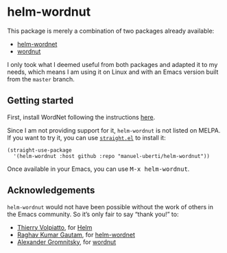 # helm-wordnut

This package is merely a combination of two packages already available:

- [helm-wordnet](https://github.com/raghavgautam/helm-wordnet)
- [wordnut](https://github.com/gromnitsky/wordnut)

I only took what I deemed useful from both packages and adapted it to my needs,
which means I am using it on Linux and with an Emacs version built from the
`master` branch.

## Getting started

First, install WordNet following the instructions [here](https://wordnet.princeton.edu/download).

Since I am not providing support for it, `helm-wordnut` is not listed on MELPA. If
you want to try it, you can use [`straight.el`](https://github.com/raxod502/straight.el) to install it:

```elisp
(straight-use-package
  '(helm-wordnut :host github :repo "manuel-uberti/helm-wordnut"))
```

Once available in your Emacs, you can use <kbd>M-x helm-wordnut</kbd>.

## Acknowledgements

`helm-wordnut` would not have been possible without the work of others in the
Emacs community. So it’s only fair to say “thank you!” to:

- [Thierry Volpiatto](https://github.com/thierryvolpiatto), for [Helm](https://github.com/emacs-helm)
- [Raghav Kumar Gautam](https://github.com/raghavgautam/helm-wordnet), for [helm-wordnet](https://github.com/raghavgautam/helm-wordnet)
- [Alexander Gromnitsky](https://github.com/gromnitsky/wordnut), for [wordnut](https://github.com/gromnitsky/wordnut)
